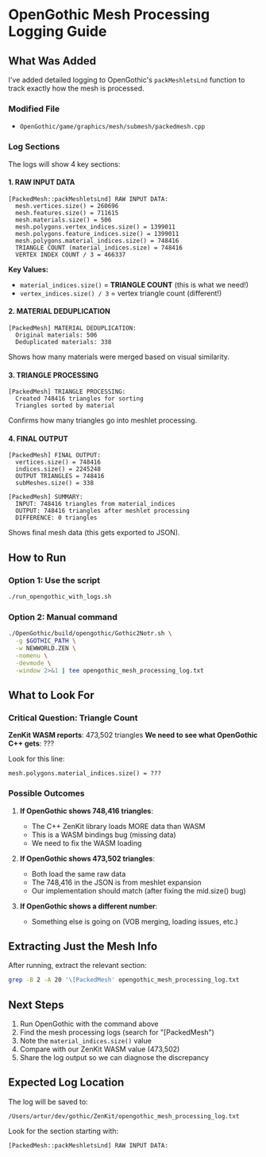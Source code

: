 # OpenGothic Mesh Processing Logging Guide

## What Was Added

I've added detailed logging to OpenGothic's `packMeshletsLnd` function to track exactly how the mesh is processed.

### Modified File
- `OpenGothic/game/graphics/mesh/submesh/packedmesh.cpp`

### Log Sections

The logs will show 4 key sections:

#### 1. RAW INPUT DATA
```
[PackedMesh::packMeshletsLnd] RAW INPUT DATA:
  mesh.vertices.size() = 260696
  mesh.features.size() = 711615
  mesh.materials.size() = 506
  mesh.polygons.vertex_indices.size() = 1399011
  mesh.polygons.feature_indices.size() = 1399011
  mesh.polygons.material_indices.size() = 748416
  TRIANGLE COUNT (material_indices.size) = 748416
  VERTEX INDEX COUNT / 3 = 466337
```

**Key Values:**
- `material_indices.size()` = **TRIANGLE COUNT** (this is what we need!)
- `vertex_indices.size() / 3` = vertex triangle count (different!)

#### 2. MATERIAL DEDUPLICATION
```
[PackedMesh] MATERIAL DEDUPLICATION:
  Original materials: 506
  Deduplicated materials: 338
```

Shows how many materials were merged based on visual similarity.

#### 3. TRIANGLE PROCESSING
```
[PackedMesh] TRIANGLE PROCESSING:
  Created 748416 triangles for sorting
  Triangles sorted by material
```

Confirms how many triangles go into meshlet processing.

#### 4. FINAL OUTPUT
```
[PackedMesh] FINAL OUTPUT:
  vertices.size() = 748416
  indices.size() = 2245248
  OUTPUT TRIANGLES = 748416
  subMeshes.size() = 338

[PackedMesh] SUMMARY:
  INPUT: 748416 triangles from material_indices
  OUTPUT: 748416 triangles after meshlet processing
  DIFFERENCE: 0 triangles
```

Shows final mesh data (this gets exported to JSON).

## How to Run

### Option 1: Use the script
```bash
./run_opengothic_with_logs.sh
```

### Option 2: Manual command
```bash
./OpenGothic/build/opengothic/Gothic2Notr.sh \
  -g $GOTHIC_PATH \
  -w NEWWORLD.ZEN \
  -nomenu \
  -devmode \
  -window 2>&1 | tee opengothic_mesh_processing_log.txt
```

## What to Look For

### Critical Question: Triangle Count

**ZenKit WASM reports**: 473,502 triangles
**We need to see what OpenGothic C++ gets**: ???

Look for this line:
```
mesh.polygons.material_indices.size() = ???
```

### Possible Outcomes

1. **If OpenGothic shows 748,416 triangles**:
   - The C++ ZenKit library loads MORE data than WASM
   - This is a WASM bindings bug (missing data)
   - We need to fix the WASM loading

2. **If OpenGothic shows 473,502 triangles**:
   - Both load the same raw data
   - The 748,416 in the JSON is from meshlet expansion
   - Our implementation should match (after fixing the mid.size() bug)

3. **If OpenGothic shows a different number**:
   - Something else is going on (VOB merging, loading issues, etc.)

## Extracting Just the Mesh Info

After running, extract the relevant section:

```bash
grep -B 2 -A 20 '\[PackedMesh' opengothic_mesh_processing_log.txt
```

## Next Steps

1. Run OpenGothic with the command above
2. Find the mesh processing logs (search for "[PackedMesh")
3. Note the `material_indices.size()` value
4. Compare with our ZenKit WASM value (473,502)
5. Share the log output so we can diagnose the discrepancy

## Expected Log Location

The log will be saved to:
```
/Users/artur/dev/gothic/ZenKit/opengothic_mesh_processing_log.txt
```

Look for the section starting with:
```
[PackedMesh::packMeshletsLnd] RAW INPUT DATA:
```
